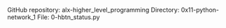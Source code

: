 GitHub repository: alx-higher_level_programming
Directory: 0x11-python-network_1
File: 0-hbtn_status.py
